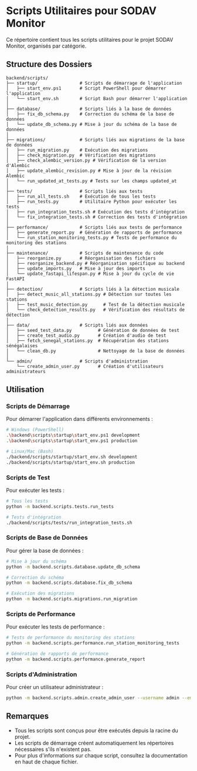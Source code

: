 # Scripts Utilitaires pour SODAV Monitor

Ce répertoire contient tous les scripts utilitaires pour le projet SODAV Monitor, organisés par catégorie.

## Structure des Dossiers

```
backend/scripts/
├── startup/                # Scripts de démarrage de l'application
│   ├── start_env.ps1       # Script PowerShell pour démarrer l'application
│   └── start_env.sh        # Script Bash pour démarrer l'application
│
├── database/               # Scripts liés à la base de données
│   ├── fix_db_schema.py    # Correction du schéma de la base de données
│   └── update_db_schema.py # Mise à jour du schéma de la base de données
│
├── migrations/             # Scripts liés aux migrations de la base de données
│   ├── run_migration.py    # Exécution des migrations
│   ├── check_migration.py  # Vérification des migrations
│   ├── check_alembic_version.py # Vérification de la version d'Alembic
│   ├── update_alembic_revision.py # Mise à jour de la révision Alembic
│   └── run_updated_at_tests.py # Tests sur les champs updated_at
│
├── tests/                  # Scripts liés aux tests
│   ├── run_all_tests.sh    # Exécution de tous les tests
│   ├── run_tests.py        # Utilitaire Python pour exécuter les tests
│   ├── run_integration_tests.sh # Exécution des tests d'intégration
│   └── fix_integration_tests.sh # Correction des tests d'intégration
│
├── performance/            # Scripts liés aux tests de performance
│   ├── generate_report.py  # Génération de rapports de performance
│   └── run_station_monitoring_tests.py # Tests de performance du monitoring des stations
│
├── maintenance/            # Scripts de maintenance du code
│   ├── reorganize.py       # Réorganisation des fichiers
│   ├── reorganize_backend.py # Réorganisation spécifique au backend
│   ├── update_imports.py   # Mise à jour des imports
│   └── update_fastapi_lifespan.py # Mise à jour du cycle de vie FastAPI
│
├── detection/              # Scripts liés à la détection musicale
│   ├── detect_music_all_stations.py # Détection sur toutes les stations
│   ├── test_music_detection.py      # Test de la détection musicale
│   └── check_detection_results.py   # Vérification des résultats de détection
│
├── data/                   # Scripts liés aux données
│   ├── seed_test_data.py          # Génération de données de test
│   ├── create_test_audio.py       # Création d'audio de test
│   ├── fetch_senegal_stations.py  # Récupération des stations sénégalaises
│   └── clean_db.py                # Nettoyage de la base de données
│
└── admin/                  # Scripts d'administration
    └── create_admin_user.py       # Création d'utilisateurs administrateurs
```

## Utilisation

### Scripts de Démarrage

Pour démarrer l'application dans différents environnements :

```bash
# Windows (PowerShell)
.\backend\scripts\startup\start_env.ps1 development
.\backend\scripts\startup\start_env.ps1 production

# Linux/Mac (Bash)
./backend/scripts/startup/start_env.sh development
./backend/scripts/startup/start_env.sh production
```

### Scripts de Test

Pour exécuter les tests :

```bash
# Tous les tests
python -m backend.scripts.tests.run_tests

# Tests d'intégration
./backend/scripts/tests/run_integration_tests.sh
```

### Scripts de Base de Données

Pour gérer la base de données :

```bash
# Mise à jour du schéma
python -m backend.scripts.database.update_db_schema

# Correction du schéma
python -m backend.scripts.database.fix_db_schema

# Exécution des migrations
python -m backend.scripts.migrations.run_migration
```

### Scripts de Performance

Pour exécuter les tests de performance :

```bash
# Tests de performance du monitoring des stations
python -m backend.scripts.performance.run_station_monitoring_tests

# Génération de rapports de performance
python -m backend.scripts.performance.generate_report
```

### Scripts d'Administration

Pour créer un utilisateur administrateur :

```bash
python -m backend.scripts.admin.create_admin_user --username admin --email admin@sodav.sn --password secure_password
```

## Remarques

- Tous les scripts sont conçus pour être exécutés depuis la racine du projet.
- Les scripts de démarrage créent automatiquement les répertoires nécessaires s'ils n'existent pas.
- Pour plus d'informations sur chaque script, consultez la documentation en haut de chaque fichier. 